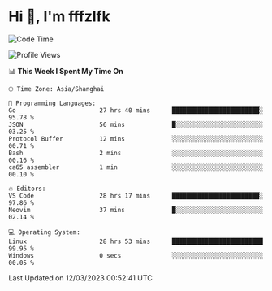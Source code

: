 # Hi 👋, I'm fffzlfk

<!--START_SECTION:waka-->
![Code Time](http://img.shields.io/badge/Code%20Time-106%20hrs%2019%20mins-blue)

![Profile Views](http://img.shields.io/badge/Profile%20Views-0-blue)

📊 **This Week I Spent My Time On** 

```text
🕑︎ Time Zone: Asia/Shanghai

💬 Programming Languages: 
Go                       27 hrs 40 mins      ████████████████████████░   95.78 % 
JSON                     56 mins             █░░░░░░░░░░░░░░░░░░░░░░░░   03.25 % 
Protocol Buffer          12 mins             ░░░░░░░░░░░░░░░░░░░░░░░░░   00.71 % 
Bash                     2 mins              ░░░░░░░░░░░░░░░░░░░░░░░░░   00.16 % 
ca65 assembler           1 min               ░░░░░░░░░░░░░░░░░░░░░░░░░   00.10 % 

🔥 Editors: 
VS Code                  28 hrs 17 mins      ████████████████████████░   97.86 % 
Neovim                   37 mins             █░░░░░░░░░░░░░░░░░░░░░░░░   02.14 % 

💻 Operating System: 
Linux                    28 hrs 53 mins      █████████████████████████   99.95 % 
Windows                  0 secs              ░░░░░░░░░░░░░░░░░░░░░░░░░   00.05 % 
```


 Last Updated on 12/03/2023 00:52:41 UTC
<!--END_SECTION:waka-->
